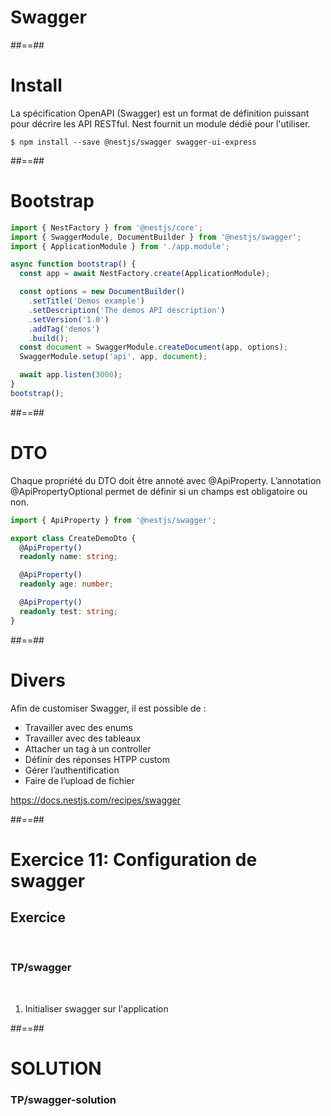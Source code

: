 <!-- .slide: class="transition " -->

# Swagger

##==##
<!-- .slide: class="with-code" -->

# Install
La spécification OpenAPI (Swagger) est un format de définition puissant pour décrire les API RESTful. Nest fournit un module dédié pour l'utiliser.

```shell
$ npm install --save @nestjs/swagger swagger-ui-express
```
<!-- .slide: class="big-code" -->


##==##
<!-- .slide: class="with-code" -->

# Bootstrap
```typescript
import { NestFactory } from '@nestjs/core';
import { SwaggerModule, DocumentBuilder } from '@nestjs/swagger';
import { ApplicationModule } from './app.module';

async function bootstrap() {
  const app = await NestFactory.create(ApplicationModule);

  const options = new DocumentBuilder()
    .setTitle('Demos example')
    .setDescription('The demos API description')
    .setVersion('1.0')
    .addTag('demos')
    .build();
  const document = SwaggerModule.createDocument(app, options);
  SwaggerModule.setup('api', app, document);

  await app.listen(3000);
}
bootstrap();
```

##==##
<!-- .slide: class="with-code" -->

# DTO
Chaque propriété du DTO doit être annoté avec @ApiProperty. L’annotation @ApiPropertyOptional permet de définir si un champs est obligatoire ou non.

```typescript
import { ApiProperty } from '@nestjs/swagger';

export class CreateDemoDto {
  @ApiProperty()
  readonly name: string;

  @ApiProperty()
  readonly age: number;

  @ApiProperty()
  readonly test: string;
}
```
<!-- .slide: class="big-code" -->


##==##
# Divers
Afin de customiser Swagger, il est possible de :

* Travailler avec des enums
* Travailler avec des tableaux
* Attacher un tag à un controller
* Définir des réponses HTPP custom
* Gérer l’authentification
* Faire de l’upload de fichier

https://docs.nestjs.com/recipes/swagger

##==##
<!-- .slide: class="exercice sfeir-bg-pink" -->

# Exercice 11: Configuration de swagger
## Exercice
<br>

### TP/swagger
<br>

1. Initialiser swagger sur l'application

##==##
<!-- .slide: class="exercice sfeir-bg-pink" -->

# SOLUTION

### TP/swagger-solution

<!-- .element: class="full-center" -->
